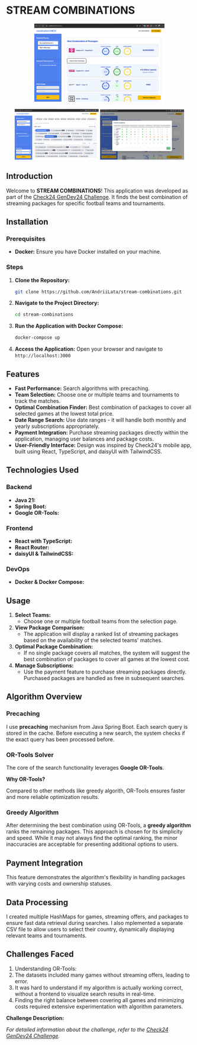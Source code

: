 # STREAM COMBINATIONS

<div align="center">
  <img src="img_for_readme/searchresult.png" alt="Screenshot 1" width="70%" />
  <br><br>
  <img src="img_for_readme/frontpage.png" alt="Screenshot 2" width="45%" />
  <img src="img_for_readme/detailedcomp.png" alt="Screenshot 3" width="45%" />
</div>


## Introduction

Welcome to **STREAM COMBINATIONS**! This application was developed as part of the [Check24 GenDev24 Challenge](#https://github.com/check24-scholarships/check24-best-combination-challenge). It finds the best combination of streaming packages for specific football teams and tournaments.

## Installation

### Prerequisites
- **Docker:** Ensure you have Docker installed on your machine.

### Steps
1. **Clone the Repository:**
    ```bash
    git clone https://github.com/AndriiLata/stream-combinations.git
    ```
2. **Navigate to the Project Directory:**
    ```bash
    cd stream-combinations
    ```
3. **Run the Application with Docker Compose:**
    ```bash
    docker-compose up
    ```
4. **Access the Application:**
    Open your browser and navigate to `http://localhost:3000`

## Features

- **Fast Performance:** Search algorithms with precaching.
- **Team Selection:** Choose one or multiple teams and tournaments to track the matches.
- **Optimal Combination Finder:** Best combination of packages to cover all selected games at the lowest total price.
- **Date Range Search:** Use date ranges - it will handle both monthly and yearly subscriptions appropriately.
- **Payment Integration:** Purchase streaming packages directly within the application, managing user balances and package costs.
- **User-Friendly Interface:** Design was inspired by Check24's mobile app, built using React, TypeScript, and daisyUI with TailwindCSS.

## Technologies Used

### Backend
- **Java 21:** 
- **Spring Boot:** 
- **Google OR-Tools:** 

### Frontend
- **React with TypeScript:** 
- **React Router:** 
- **daisyUI & TailwindCSS:** 

### DevOps
- **Docker & Docker Compose:** 


## Usage

1. **Select Teams:**
   - Choose one or multiple football teams from the selection page.
2. **View Package Comparison:**
   - The application will display a ranked list of streaming packages based on the availability of the selected teams' matches.
3. **Optimal Package Combination:**
   - If no single package covers all matches, the system will suggest the best combination of packages to cover all games at the lowest cost.
4. **Manage Subscriptions:**
   - Use the payment feature to purchase streaming packages directly. Purchased packages are handled as free in subsequent searches.

## Algorithm Overview

### Precaching

I use **precaching** mechanism from Java Spring Boot. Each search query is stored in the cache. Before executing a new search, the system checks if the exact query has been processed before. 

### OR-Tools Solver

The core of the search functionality leverages **Google OR-Tools**.

**Why OR-Tools?**

Compared to other methods like greedy algorith, OR-Tools ensures faster and more reliable optimization results.

### Greedy Algorithm

After determining the best combination using OR-Tools, a **greedy algorithm** ranks the remaining packages. This approach is chosen for its simplicity and speed. While it may not always find the optimal ranking, the minor inaccuracies are acceptable for presenting additional options to users.

## Payment Integration

This feature demonstrates the algorithm's flexibility in handling packages with varying costs and ownership statuses.

## Data Processing

I created multiple HashMaps for games, streaming offers, and packages to ensure fast data retrieval during searches.
I also mplemented a separate CSV file to allow users to select their country, dynamically displaying relevant teams and tournaments.

## Challenges Faced

1. Understanding OR-Tools:
2. The datasets included many games without streaming offers, leading to error.
3. It was hard to understand if my algorithm is actually working correct, without a frontend to visualize search results in real-time.
4. Finding the right balance between covering all games and minimizing costs required extensive experimentation with algorithm parameters.


**Challenge Description:**

*For detailed information about the challenge, refer to the [Check24 GenDev24 Challenge](#https://github.com/check24-scholarships/check24-best-combination-challenge).*

